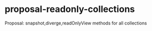 # proposal-readonly-collections
Proposal: snapshot,diverge,readOnlyView methods for all collections
